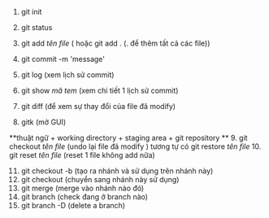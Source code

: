 1. git init
2. git status
3. git add *tên file* ( hoặc git add . (. để thêm tất cả các file))
4. git commit -m 'message'

5. git log (xem lịch sử commit)
6. git show *mã tem* (xem chi tiết 1 lịch sử commit)
7. git diff (để xem sự thay đổi của file đã modify)

8. gitk (mở GUI)

**thuật ngữ
	+ working directory
	+ staging area
	+ git repository
**
9. git checkout *tên file* (undo lại file đã modify ) tương tự có git restore *tên file*
10. git reset *tên file* (reset 1 file không add nữa)

11. git checkout -b <branch> (tạo ra nhánh và sử dụng trên nhánh này)
12. git checkout <branch> (chuyển sang nhánh này sử dụng)
13. git merge (merge vào nhánh nào đó)
14. git branch (check đang ở branch nào)
15. git branch -D <branch> (delete a branch)